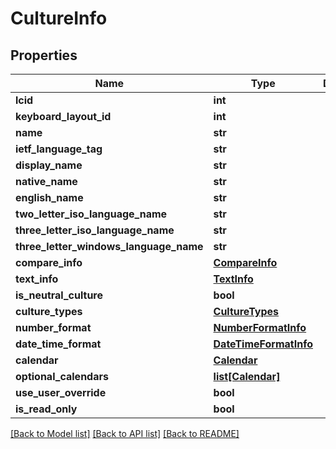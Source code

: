 # CultureInfo

## Properties
Name | Type | Description | Notes
------------ | ------------- | ------------- | -------------
**lcid** | **int** |  | [optional] 
**keyboard_layout_id** | **int** |  | [optional] 
**name** | **str** |  | [optional] 
**ietf_language_tag** | **str** |  | [optional] 
**display_name** | **str** |  | [optional] 
**native_name** | **str** |  | [optional] 
**english_name** | **str** |  | [optional] 
**two_letter_iso_language_name** | **str** |  | [optional] 
**three_letter_iso_language_name** | **str** |  | [optional] 
**three_letter_windows_language_name** | **str** |  | [optional] 
**compare_info** | [**CompareInfo**](CompareInfo.md) |  | [optional] 
**text_info** | [**TextInfo**](TextInfo.md) |  | [optional] 
**is_neutral_culture** | **bool** |  | [optional] 
**culture_types** | [**CultureTypes**](CultureTypes.md) |  | [optional] 
**number_format** | [**NumberFormatInfo**](NumberFormatInfo.md) |  | [optional] 
**date_time_format** | [**DateTimeFormatInfo**](DateTimeFormatInfo.md) |  | [optional] 
**calendar** | [**Calendar**](Calendar.md) |  | [optional] 
**optional_calendars** | [**list[Calendar]**](Calendar.md) |  | [optional] 
**use_user_override** | **bool** |  | [optional] 
**is_read_only** | **bool** |  | [optional] 

[[Back to Model list]](../README.md#documentation-for-models) [[Back to API list]](../README.md#documentation-for-api-endpoints) [[Back to README]](../README.md)

